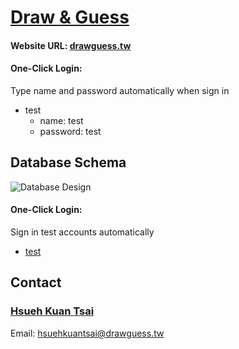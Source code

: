 # [Draw & Guess](https://drawguess.tw)


#### Website URL: [drawguess.tw](https://drawguess.tw)

#### One-Click Login:

Type name and password automatically when sign in

- test
  - name: test
  - password: test


## Database Schema

![Database Design](https://d3cek75nx38k91.cloudfront.net/draw/database.png)


#### One-Click Login:

Sign in test accounts automatically

  - [test](https://drawguess.tw/?test=test)


## Contact
### [Hsueh Kuan Tsai](https://github.com/Tsai-Hsueh-Kuan)

Email: <a href="mailto:hsuehkuantsai@drawguess.tw">hsuehkuantsai@drawguess.tw</a>

